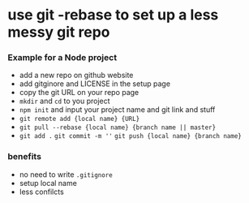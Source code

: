 # use git -rebase to set up a less messy git repo

### Example for a Node project
* add a new repo on github website 
* add gitginore and LICENSE in the setup page
* copy the git URL on your repo page
* `mkdir` and `cd` to you project
* `npm init` and input your project name and git link and stuff
* `git remote add {local name} {URL}`
* `git pull --rebase {local name} {branch name || master}`
* `git add .` `git commit -m ''` `git push {local name} {branch name}`

### benefits
* no need to write `.gitignore` 
* setup local name
* less confilcts


